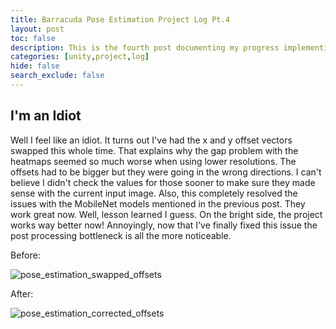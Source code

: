 ```yaml
---
title: Barracuda Pose Estimation Project Log Pt.4
layout: post
toc: false
description: This is the fourth post documenting my progress implementing pose estimation using the Barracuda inference library in Unity.
categories: [unity,project,log]
hide: false
search_exclude: false
---
```


## I'm an Idiot

Well I feel like an idiot. It turns out I've had the x and y offset vectors swapped this whole time. That explains why the gap problem with the heatmaps seemed so much worse when using lower resolutions. The offsets had to be bigger but they were going in the wrong directions. I can't believe I didn't check the values for those sooner to make sure they made sense with the current input image. Also, this completely resolved the issues with the MobileNet models mentioned in the previous post. They work great now. Well, lesson learned I guess. On the bright side, the project works way better now! Annoyingly, now that I've finally fixed this issue the post processing bottleneck is all the more noticeable.



Before:

![pose_estimation_swapped_offsets](images\pose_estimation_swapped_offsets.gif)

After:

![pose_estimation_corrected_offsets](\images\pose_estimation_corrected_offsets.gif)
